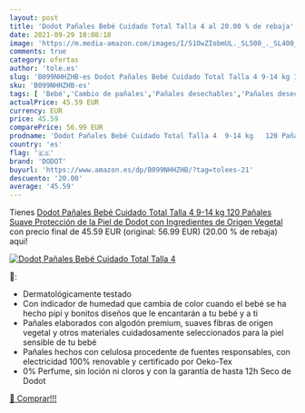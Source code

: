 ```yaml
---
layout: post
title: 'Dodot Pañales Bebé Cuidado Total Talla 4 al 20.00 % de rebaja'
date: 2021-09-29 10:08:18
image: 'https://m.media-amazon.com/images/I/51OwZIobmUL._SL500_._SL400_.jpg'
comments: true
category: ofertas
author: 'tole.es'
slug: 'B099NHHZHB-es Dodot Pañales Bebé Cuidado Total Talla 4 9-14 kg 120...'
sku: 'B099NHHZHB-es'
tags: [ 'Bebé','Cambio de pañales','Pañales desechables','Pañales desechables para bebés','Pañales para bebé','bebé','dodot','pañales', ]
actualPrice: 45.59 EUR
currency: EUR
price: 45.59
comparePrice: 56.99 EUR
prodname: 'Dodot Pañales Bebé Cuidado Total Talla 4  9-14 kg   120 Pañales  Suave Protección de la Piel de Dodot con Ingredientes de Origen Vegetal'
country: 'es'
flag: '🇪🇸'
brand: 'DODOT'
buyurl: 'https://www.amazon.es/dp/B099NHHZHB/?tag=tolees-21'
descuento: '20.00'
average: '45.59'
---
```


Tienes [Dodot Pañales Bebé Cuidado Total Talla 4  9-14 kg   120 Pañales  Suave Protección de la Piel de Dodot con Ingredientes de Origen Vegetal](https://www.amazon.es/dp/B099NHHZHB/?tag=tolees-21) con precio final de  45.59 EUR (original: 56.99 EUR) (20.00 %  de rebaja) aqui!

[![Dodot Pañales Bebé Cuidado Total Talla 4](https://m.media-amazon.com/images/I/51OwZIobmUL._SL500_._SL400_.jpg)](https://www.amazon.es/dp/B099NHHZHB/?tag=tolees-21)

🔎:

- Dermatológicamente testado
- Con indicador de humedad que cambia de color cuando el bebé se ha hecho pipí y bonitos diseños que le encantarán a tu bebé y a ti
- Pañales elaborados con algodón premium, suaves fibras de origen vegetal y otros materiales cuidadosamente seleccionados para la piel sensible de tu bebé
- Pañales hechos con celulosa procedente de fuentes responsables, con electricidad 100% renovable y certificado por Oeko-Tex
- 0% Perfume, sin loción ni cloros y con la garantía de hasta 12h Seco de Dodot

[🛒 Comprar!!!](https://www.amazon.es/dp/B099NHHZHB/?tag=tolees-21)
